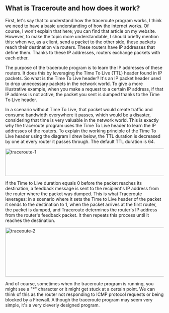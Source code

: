 ## What is Traceroute and how does it work? ##

First, let's say that to understand how the traceroute program works, I think we need to have a basic understanding of how the internet works. Of course, I won't explain that here; you can find that article on my website. However, to make the topic more understandable, I should briefly mention this: when we, as a client, send a packet to the other side, these packets reach their destination via routers. These routers have IP addresses that define them. Thanks to these IP addresses, routers exchange packets with each other.

The purpose of the traceroute program is to learn the IP addresses of these routers. It does this by leveraging the Time To Live (TTL) header found in IP packets. So what is the Time To Live header? It's an IP packet header used to drop unnecessary packets in the network world. To give a more illustrative example, when you make a request to a certain IP address, if that IP address is not active, the packet you sent is dumped thanks to the Time To Live header.

In a scenario without Time To Live, that packet would create traffic and consume bandwidth everywhere it passes, which would be a disaster, considering that time is very valuable in the network world. This is exactly why the traceroute program uses the Time To Live header to learn the IP addresses of the routers. To explain the working principle of the Time To Live header using the diagram I drew below, the TTL duration is decreased by one at every router it passes through. The default TTL duration is 64.

<img width="607" height="87" alt="traceroute-1" src="https://github.com/user-attachments/assets/495c36b4-b001-470d-8b2c-7ae601bf82f3" />


If the Time to Live duration equals 0 before the packet reaches its destination, a feedback message is sent to the recipient's IP address from the router where the packet was dumped. This is what Traceroute leverages: in a scenario where it sets the Time to Live header of the packet it sends to the destination to 1, when the packet arrives at the first router, the packet is dumped, and Traceroute determines the router's IP address from the router's feedback packet. It then repeats this process until it reaches the destination.

<img width="658" height="156" alt="traceoute-2" src="https://github.com/user-attachments/assets/4c3cd7b3-84e9-4a18-ab45-802901b1dfbf" />

And of course, sometimes when the traceroute program is running, you might see a "*" character or it might get stuck at a certain point. We can think of this as the router not responding to ICMP protocol requests or being blocked by a Firewall. Although the traceroute program may seem very simple, it's a very cleverly designed program.

